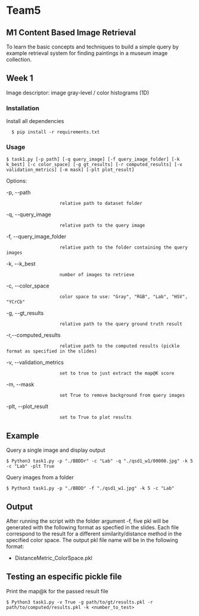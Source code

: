 # Team5 
## M1 Content Based Image Retrieval
To learn the basic concepts and techniques to build a simple query by example
retrieval system for finding paintings in a museum image collection.

## Week 1

Image descriptor: image gray-level / color histograms (1D)

### Installation
Install all dependencies
```
  $ pip install -r requirements.txt
```

### Usage

``
$ task1.py [-p path] [-q query_image] [-f query_image_folder] [-k k_best] [-c color_space] [-g gt_results] [-r computed_results] [-v validation_metrics] [-m mask] [-plt plot_result]
``

Options:

  -p, --path            
  
                        relative path to dataset folder
  
  -q, --query_image     
  
                        relative path to the query image
  
  -f, --query_image_folder
  
                        relative path to the folder containing the query images
                        
  -k, --k_best          
  
                        number of images to retrieve
  
  -c, --color_space     
  
                        color space to use: "Gray", "RGB", "Lab", "HSV", "YCrCb"
  
  -g, --gt_results      
  
                        relative path to the query ground truth result
  
  -r,--computed_results 
                        
                        
                        relative path to the computed results (pickle format as specified in the slides)
  
  -v, --validation_metrics
                        
                        set to true to just extract the map@K score
                        
  -m, --mask            
      
                        set True to remove background from query images

  -plt, --plot_result   
  
                        set to True to plot results

## Example
Query a single image and display output

``
$ Python3 task1.py -p "./BBDDr" -c "Lab" -q "./qsd1_w1/00000.jpg" -k 5 -c "Lab" -plt True
``

Query images from a folder

``
$ Python3 task1.py -p "./BBDD" -f "./qsd1_w1.jpg" -k 5 -c "Lab"
``

## Output
After running the script with the folder argument -f, five pkl will be generated with the following format as specfied in the slides. Each file correspond to the result for a different similarity/distance method in the specified color space. The output pkl file name will be in the following format:
  - DistanceMetric_ColorSpace.pkl

## Testing an especific pickle file
Print the map@k for the passed result file

``
$ Python3 task1.py -v True -g path/to/gt/results.pkl -r path/to/computed/results.pkl -k <number_to_test>
``
